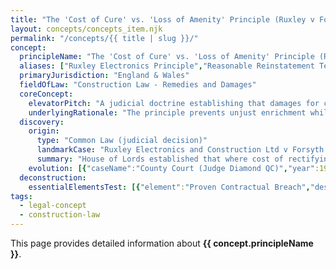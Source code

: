 ```yaml
---
title: "The 'Cost of Cure' vs. 'Loss of Amenity' Principle (Ruxley v Forsyth)"
layout: concepts/concepts_item.njk
permalink: "/concepts/{{ title | slug }}/"
concept:
  principleName: "The 'Cost of Cure' vs. 'Loss of Amenity' Principle (Ruxley v Forsyth)"
  aliases: ["Ruxley Electronics Principle","Reasonable Reinstatement Test","Proportionality in Damages Principle","Consumer Surplus Compensation"]
  primaryJurisdiction: "England & Wales"
  fieldOfLaw: "Construction Law - Remedies and Damages"
  coreConcept:
    elevatorPitch: "A judicial doctrine establishing that damages for construction defects should be measured by cost of cure only where reinstatement is reasonable and proportionate; where cure costs are disproportionate to the benefit gained, courts may award modest damages for loss of amenity instead."
    underlyingRationale: "The principle prevents unjust enrichment while recognizing that contractual promises have value beyond mere financial enhancement. It balances the fundamental rule that damages should put the innocent party in the position they would have been in had the contract been performed, against the need for proportionate and reasonable remedies."
  discovery:
    origin:
      type: "Common Law (judicial decision)"
      landmarkCase: "Ruxley Electronics and Construction Ltd v Forsyth [1996] AC 344 (HL)"
      summary: "House of Lords established that where cost of rectifying construction defects is wholly disproportionate to any benefit obtained, courts should award damages for loss of amenity rather than full reinstatement costs, even where no diminution in value can be proven."
    evolution: [{"caseName":"County Court (Judge Diamond QC)","year":1993,"contribution":"Original trial judge awarded £2,500 for loss of amenity rather than £21,560 reinstatement costs for swimming pool depth shortfall, establishing precedent for reasonable approach to construction damages."},{"caseName":"Court of Appeal reversal","year":1994,"contribution":"Court of Appeal initially overturned trial decision, holding that damages should automatically equal cost of cure where contract not performed as agreed, demonstrating tensions in damages principles."},{"caseName":"Farley v Skinner [2001] UKHL 49","year":2001,"contribution":"House of Lords extended Ruxley principles to surveyor negligence, confirming availability of damages for non-pecuniary loss where parties contemplated peace of mind as contractual objective."}]
  deconstruction:
    essentialElementsTest: [{"element":"Proven Contractual Breach","description":"There must be established breach of contract where performance differs from contractual specifications, even if the difference does not affect functionality or value."},{"element":"Disproportionate Reinstatement Cost","description":"The cost of rectifying the defect must be wholly disproportionate to any prospective benefit the claimant would obtain from reinstatement work."},{"element":"Substantial Achievement of Purpose","description":"The contractual objective must have been achieved to a substantial extent, with the defect being relatively minor in the context of overall performance."},{"element":"Consumer Surplus Recognition","description":"The claimant must have suffered some loss of enjoyment, satisfaction, or amenity that justifies compensation beyond nominal damages."}]
tags: 
  - legal-concept
  - construction-law
---
```


This page provides detailed information about **{{ concept.principleName }}**.

